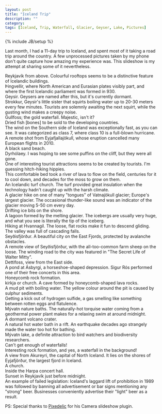 ```yaml
---
layout: post
title: "Iceland Trip"
description: ""
category: 
tags: [Iceland, Trip, Waterfall, Glacier, Geyser, Lake, Pictures]
---
```

{% include JB/setup %}

Last month, I had a 11-day trip to Iceland, and spent most of it taking a road trip around the country. A few unprocessed pictures taken by my phone don't quite capture how amazing my experience was. This slideshow is my attempt at sharing some of it nevertheless.

<div class="camera_wrap camera_azure_skin" id="iceland_trip_camera">
    <div data-src="/assets/images/iceland_trip_001.jpg">
        <div class="camera_caption">
            Reykjavík from above. Colourful rooftops seems to be a distinctive feature of Icelandic buildings.
        </div>
    </div>
    <div data-src="/assets/images/iceland_trip_002.jpg">
        <div class="camera_caption">
            Þingvellir, where North American and Eurasian plates visibly part, and where the first Icelandic parliament was formed in 930.
        </div>
    </div>
    <div data-src="/assets/images/iceland_trip_003.jpg">
        <div class="camera_caption">
            Geysir. Geysers are named after this, but it's currently dormant.
        </div>
    </div>
    <div data-src="/assets/images/iceland_trip_004.jpg">
        <div class="camera_caption">
            Strokkur, Geysir's little sister that squirts boiling water up to 20-30 meters every few minutes. Tourists are solemnly awaiting the next squirt, while the gusting wind makes a creepy noise.
        </div>
    </div>
    <div data-src="/assets/images/iceland_trip_005.jpg">
        <div class="camera_caption">
            Gullfoss; the gold waterfall. Majestic, isn't it?
        </div>
    </div>
    <div data-src="/assets/images/iceland_trip_006.jpg">
        <div class="camera_caption">
            Dried fish [bones] to be sold to the developing countries.
        </div>
    </div>
    <div data-src="/assets/images/iceland_trip_007.jpg">
        <div class="camera_caption">
            The wind on the Southern side of Iceland was exceptionally fast, as you can see. It was categorized as class 7, where class 10 is a full-blown hurricane.
        </div>
    </div>
    <div data-src="/assets/images/iceland_trip_008.jpg">
        <div class="camera_caption">
            A remote shot from Eyjafjallajökull, whose eruption cancelled many European flights in 2010.
        </div>
    </div>
    <div data-src="/assets/images/iceland_trip_009.jpg">
        <div class="camera_caption">
            A black sand beach.
        </div>
    </div>
    <div data-src="/assets/images/iceland_trip_010.jpg">
        <div class="camera_caption">
            Dyrhólaey. I was hoping to see some puffins on the cliff, but they were all gone.
        </div>
    </div>
    <div data-src="/assets/images/iceland_trip_011.jpg">
        <div class="camera_caption">
            One of interesting tourist attractions seems to be created by tourists. I'm guessing hitch-hiking hippies.
        </div>
    </div>
    <div data-src="/assets/images/iceland_trip_012.jpg">
        <div class="camera_caption">
            This comfortable bed took a river of lava to flow on the field, centuries for it to cool down, and decades for the moss to grow on them.
        </div>
    </div>
    <div data-src="/assets/images/iceland_trip_013.jpg">
        <div class="camera_caption">
            An Icelandic turf church. The turf provided great insulation when the technology hadn't caught up with the harsh climate.
        </div>
    </div>
    <div data-src="/assets/images/iceland_trip_014.jpg">
        <div class="camera_caption">
            A glacier hike on one of many "tongues" of Vatnajökull glacier; Europe's largest glacier. The occasional thunder-like sound was an indicator of the glacier moving 5-50 cm every day.
        </div>
    </div>
    <div data-src="/assets/images/iceland_trip_015.jpg">
        <div class="camera_caption">
            Drifting ice bits on the shore.
        </div>
    </div>
    <div data-src="/assets/images/iceland_trip_016.jpg">
        <div class="camera_caption">
            A lagoon formed by the melting glacier. The icebergs are usually very huge, and what you see is literally the tip of the iceberg.
        </div>
    </div>
    <div data-src="/assets/images/iceland_trip_017.jpg">
        <div class="camera_caption">
            Hiking at Hvannagil. The loose, flat rocks make it fun to descend gliding.
        </div>
    </div>
    <div data-src="/assets/images/iceland_trip_018.jpg">
        <div class="camera_caption">
            The valley was full of cascading falls.
        </div>
    </div>
    <div data-src="/assets/images/iceland_trip_019.jpg">
        <div class="camera_caption">
            Seyðisfjörður. A beautiful city on the East Fjords, protected by avalanche obstacles.
        </div>
    </div>
    <div data-src="/assets/images/iceland_trip_020.jpg">
        <div class="camera_caption">
            A remote view of Seyðisfjörður, with the all-too-common farm sheep on the loose. The winding road to the city was featured in "The Secret Life of Walter Mitty".
        </div>
    </div>
    <div data-src="/assets/images/iceland_trip_021.jpg">
        <div class="camera_caption">
            Dettifoss, view from the East side.
        </div>
    </div>
    <div data-src="/assets/images/iceland_trip_022.jpg">
        <div class="camera_caption">
            A pond at Ásbyrgi, a horseshoe-shaped depression. Sigur Rós performed one of their free concerts in this area.
        </div>
    </div>
    <div data-src="/assets/images/iceland_trip_023.jpg">
        <div class="camera_caption">
            Honeycomb rock formation.
        </div>
    </div>
    <div data-src="/assets/images/iceland_trip_024.jpg">
        <div class="camera_caption">
            kirkja or church. A cave formed by honeycomb-shaped lava rocks.
        </div>
    </div>
    <div data-src="/assets/images/iceland_trip_025.jpg">
        <div class="camera_caption">
            A mud pit with boiling water. The yellow colour around the pit is caused by sulphur sediments.
        </div>
    </div>
    <div data-src="/assets/images/iceland_trip_026.jpg">
        <div class="camera_caption">
            Getting a kick out of hydrogen sulfide, a gas smelling like something between rotten eggs and flatulence.
        </div>
    </div>
    <div data-src="/assets/images/iceland_trip_027.jpg">
        <div class="camera_caption">
            Mývatn nature baths. The naturally-hot torquise water coming from a geothermal power plant makes for a relaxing swim at around midnight.
        </div>
    </div>
    <div data-src="/assets/images/iceland_trip_028.jpg">
        <div class="camera_caption">
            A dormant volcano crater.
        </div>
    </div>
    <div data-src="/assets/images/iceland_trip_029.jpg">
        <div class="camera_caption">
            A natural hot water bath in a rift. An earthquake decades ago strangely made the water too hot for bathing.
        </div>
    </div>
    <div data-src="/assets/images/iceland_trip_030.jpg">
        <div class="camera_caption">
            Mývatn lake, a definite attraction to bird watchers and biodiversity researchers.
        </div>
    </div>
    <div data-src="/assets/images/iceland_trip_031.jpg">
        <div class="camera_caption">
            Can't get enough of waterfalls!
        </div>
    </div>
    <div data-src="/assets/images/iceland_trip_032.jpg">
        <div class="camera_caption">
            Interesting rock formation, and yes, a waterfall in the background!
        </div>
    </div>
    <div data-src="/assets/images/iceland_trip_033.jpg">
        <div class="camera_caption">
            A view from Akureyri, the capital of North Iceland. It lies on the shores of Eyjafjörður, the largest fjord in Iceland.
        </div>
    </div>
    <div data-src="/assets/images/iceland_trip_034.jpg">
        <div class="camera_caption">
            A church.
        </div>
    </div>
    <div data-src="/assets/images/iceland_trip_035.jpg">
        <div class="camera_caption">
            Inside the Harpa concert hall.
        </div>
    </div>
    <div data-src="/assets/images/iceland_trip_036.jpg">
        <div class="camera_caption">
            Sunset in Reykjavík just before midnight.
        </div>
    </div>
    <div data-src="/assets/images/iceland_trip_037.jpg">
        <div class="camera_caption">
            An example of failed legislation: Iceland's laggard lift of prohibition in 1989 was followed by banning all advertisement or bar signs mentioning any "strong" beer. Businesses conveniently advertise their "light" beer as a result.
        </div>
    </div>
</div>

PS: Special thanks to [Pixedelic](http://www.pixedelic.com/plugins/camera/) for his Camera slideshow plugin.

<script type="text/javascript">
    jQuery("#iceland_trip_camera").camera({
        fx: 'simpleFade',
        height: '75%',
        minHeight: '300px',
        overlayer: false        
    });
</script>